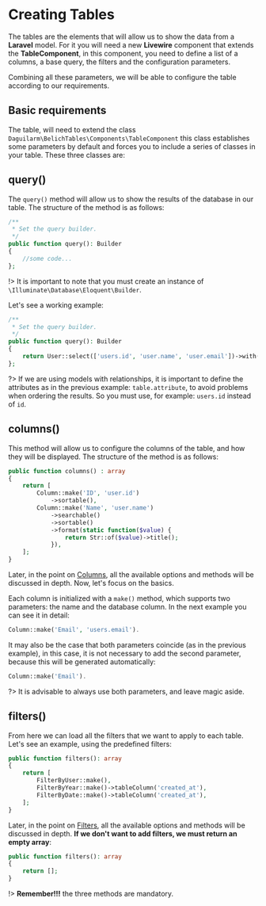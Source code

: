 # Creating Tables

The tables are the elements that will allow us to show the data from a **Laravel** model. For it you will need a new **Livewire** component that extends the **TableComponent**, in this component, you need to define a list of a columns, a base query, the filters and the configuration parameters.

Combining all these parameters, we will be able to configure the table according to our requirements.

## Basic requirements

The table, will need to extend the class `Daguilarm\BelichTables\Components\TableComponent` this class establishes some parameters by default and forces you to include a series of classes in your table. These three classes are:

## query()

The `query()` method will allow us to show the results of the database in our table. The structure of the method is as follows:

```php
/**
 * Set the query builder.
 */
public function query(): Builder
{
    //some code...
};
```

!> It is important to note that you must create an instance of `\Illuminate\Database\Eloquent\Builder`.

Let's see a working example:

```php
/**
 * Set the query builder.
 */
public function query(): Builder
{
    return User::select(['users.id', 'user.name', 'user.email'])->with('profile');
};
```
?> If we are using models with relationships, it is important to define the attributes as in the previous example: `table.attribute`, to avoid problems when ordering the results. So you must use, for example: `users.id` instead of `id`.

## columns()

This method will allow us to configure the columns of the table, and how they will be displayed. The structure of the method is as follows:

```php
public function columns() : array
{
    return [
        Column::make('ID', 'user.id')
            ->sortable(),
        Column::make('Name', 'user.name')
            ->searchable()
            ->sortable()
            ->format(static function($value) {
                return Str::of($value)->title();
            }),
    ];
}
```
Later, in the point on [Columns](en/basics/columns.md), all the available options and methods will be discussed in depth. Now, let's focus on the basics.

Each column is initialized with a `make()` method, which supports two parameters: the name and the database column. In the next example you can see it in detail:

```php
Column::make('Email', 'users.email').
```

It may also be the case that both parameters coincide (as in the previous example), in this case, it is not necessary to add the second parameter, because this will be generated automatically:

```php
Column::make('Email').
```

?> It is advisable to always use both parameters, and leave magic aside.

## filters()

From here we can load all the filters that we want to apply to each table. Let's see an example, using the predefined filters:

```php
public function filters(): array
{
    return [
        FilterByUser::make(),
        FilterByYear::make()->tableColumn('created_at'),
        FilterByDate::make()->tableColumn('created_at'),
    ];
}
```

Later, in the point on [Filters](en/basics/filters.md), all the available options and methods will be discussed in depth. **If we don't want to add filters, we must return an empty array**:

```php
public function filters(): array
{
    return [];
}
```

!> **Remember!!!** the three methods are mandatory.
